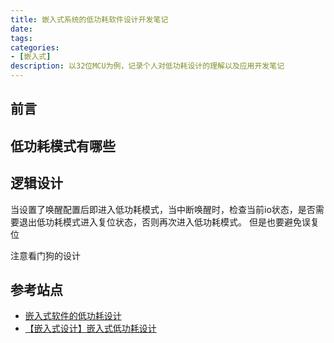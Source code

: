 ```yaml
---
title: 嵌入式系统的低功耗软件设计开发笔记
date:
tags:
categories:
- [嵌入式]
description: 以32位MCU为例，记录个人对低功耗设计的理解以及应用开发笔记
---
```



## 前言



## 低功耗模式有哪些



## 逻辑设计

当设置了唤醒配置后即进入低功耗模式，当中断唤醒时，检查当前io状态，是否需要退出低功耗模式进入复位状态，否则再次进入低功耗模式。 但是也要避免误复位

注意看门狗的设计


## 参考站点

- [嵌入式软件的低功耗设计](https://www.51cto.com/article/760680.html)
- [【嵌入式设计】嵌入式低功耗设计](https://blog.csdn.net/weixin_43444989/article/details/108836753)



